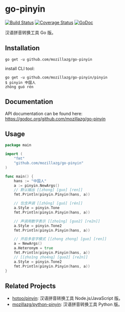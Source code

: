 go-pinyin
=========

[![Build Status](https://travis-ci.org/mozillazg/go-pinyin.svg?branch=master)](https://travis-ci.org/mozillazg/go-pinyin)
[![Coverage Status](https://coveralls.io/repos/mozillazg/go-pinyin/badge.png?branch=master)](https://coveralls.io/r/mozillazg/go-pinyin?branch=master)
[![GoDoc](https://godoc.org/github.com/mozillazg/go-pinyin?status.svg)](https://godoc.org/github.com/mozillazg/go-pinyin)

汉语拼音转换工具 Go 版。


Installation
------------

```
go get -u github.com/mozillazg/go-pinyin
```

install CLI tool:

```
go get -u github.com/mozillazg/go-pinyin/pinyin
$ pinyin 中国人
zhōng guó rén
```


Documentation
--------------

API documentation can be found here:
https://godoc.org/github.com/mozillazg/go-pinyin


Usage
------

```go
package main

import (
	"fmt"
	"github.com/mozillazg/go-pinyin"
)

func main() {
	hans := "中国人"
	a := pinyin.NewArgs()
	// 默认输出 [[zhong] [guo] [ren]]
	fmt.Println(pinyin.Pinyin(hans, a))

	// 包含声调 [[zhōng] [guó] [rén]]
	a.Style = pinyin.Tone
	fmt.Println(pinyin.Pinyin(hans, a))

	// 声调用数字表示 [[zho1ng] [guo2] [re2n]]
	a.Style = pinyin.Tone2
	fmt.Println(pinyin.Pinyin(hans, a))

	// 开启多音字模式 [[zhong zhong] [guo] [ren]]
	a = NewArgs()
	a.Heteronym = true
	fmt.Println(pinyin.Pinyin(hans, a))
	// [[zho1ng zho4ng] [guo2] [re2n]]
	a.Style = pinyin.Tone2
	fmt.Println(pinyin.Pinyin(hans, a))
}
```


Related Projects
-----------------

* [hotoo/pinyin](https://github.com/hotoo/pinyin): 汉语拼音转换工具 Node.js/JavaScript 版。
* [mozillazg/python-pinyin](https://github.com/mozillazg/python-pinyin): 汉语拼音转换工具 Python 版。
